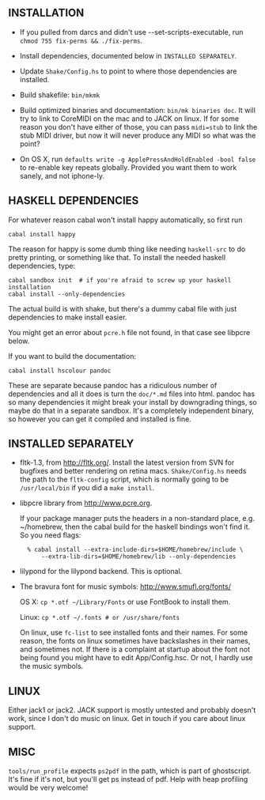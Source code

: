 ## INSTALLATION

- If you pulled from darcs and didn't use --set-scripts-executable, run
`chmod 755 fix-perms && ./fix-perms`.

- Install dependencies, documented below in `INSTALLED SEPARATELY`.

- Update `Shake/Config.hs` to point to where those dependencies are installed.

- Build shakefile: `bin/mkmk`

- Build optimized binaries and documentation: `bin/mk binaries doc`.  It will
try to link to CoreMIDI on the mac and to JACK on linux.  If for some reason
you don't have either of those, you can pass `midi=stub` to link the stub MIDI
driver, but now it will never produce any MIDI so what was the point?

- On OS X, run `defaults write -g ApplePressAndHoldEnabled -bool false` to
re-enable key repeats globally.  Provided you want them to work sanely, and
not iphone-ly.

## HASKELL DEPENDENCIES

For whatever reason cabal won't install happy automatically, so first run

    cabal install happy

The reason for happy is some dumb thing like needing `haskell-src` to do pretty
printing, or something like that.  To install the needed haskell dependencies,
type:

    cabal sandbox init  # if you're afraid to screw up your haskell installation
    cabal install --only-dependencies

The actual build is with shake, but there's a dummy cabal file with just
dependencies to make install easier.

You might get an error about `pcre.h` file not found, in that case see libpcre
below.

If you want to build the documentation:

    cabal install hscolour pandoc

These are separate because pandoc has a ridiculous number of dependencies and
all it does is turn the `doc/*.md` files into html.  pandoc has so many
dependencies it might break your install by downgrading things, so maybe do
that in a separate sandbox.  It's a completely independent binary, so however
you can get it compiled and installed is fine.

## INSTALLED SEPARATELY

- fltk-1.3, from <http://fltk.org/>.  Install the latest version from SVN
for bugfixes and better rendering on retina macs.  `Shake/Config.hs` needs
the path to the `fltk-config` script, which is normally going to be
`/usr/local/bin` if you did a `make install`.

- libpcre library from <http://www.pcre.org>.

    If your package manager puts the headers in a non-standard place, e.g.
~/homebrew, then the cabal build for the haskell bindings won't find it.  So
you need flags:

        % cabal install --extra-include-dirs=$HOME/homebrew/include \
            --extra-lib-dirs=$HOME/homebrew/lib --only-dependencies

- lilypond for the lilypond backend.  This is optional.

- The bravura font for music symbols: <http://www.smufl.org/fonts/>

    OS X: `cp *.otf ~/Library/Fonts` or use FontBook to install them.

    Linux: `cp *.otf ~/.fonts # or /usr/share/fonts`

    On linux, use `fc-list` to see installed fonts and their names.  For some
reason, the fonts on linux sometimes have backslashes in their names, and
sometimes not.  If there is a complaint at startup about the font not being
found you might have to edit App/Config.hsc.  Or not, I hardly use the music
symbols.

## LINUX

Either jack1 or jack2.  JACK support is mostly untested and probably doesn't
work, since I don't do music on linux.  Get in touch if you care about linux
support.

## MISC

`tools/run_profile` expects `ps2pdf` in the path, which is part of ghostscript.
It's fine if it's not, but you'll get ps instead of pdf.  Help with heap
profiling would be very welcome!
